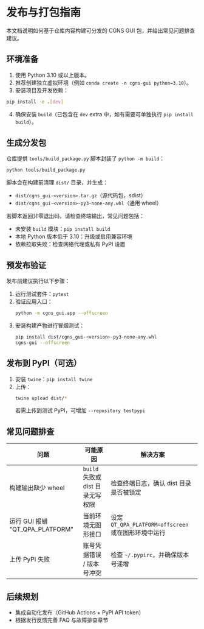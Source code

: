 # 发布与打包指南

本文档说明如何基于仓库内容构建可分发的 CGNS GUI 包，并给出常见问题排查建议。

## 环境准备

1. 使用 Python 3.10 或以上版本。
2. 推荐创建独立虚拟环境（例如 `conda create -n cgns-gui python=3.10`）。
3. 安装项目及开发依赖：

```bash
pip install -e .[dev]
```

4. 确保安装 `build`（已包含在 `dev` extra 中，如有需要可单独执行 `pip install build`）。

## 生成分发包

仓库提供 `tools/build_package.py` 脚本封装了 `python -m build`：

```bash
python tools/build_package.py
```

脚本会在构建前清理 `dist/` 目录，并生成：

- `dist/cgns_gui-<version>.tar.gz`（源代码包，sdist）
- `dist/cgns_gui-<version>-py3-none-any.whl`（通用 wheel）

若脚本返回非零退出码，请检查终端输出，常见问题包括：

- 未安装 `build` 模块：`pip install build`
- 本地 Python 版本低于 3.10：升级或启用兼容环境
- 依赖拉取失败：检查网络代理或私有 PyPI 设置

## 预发布验证

发布前建议执行以下步骤：

1. 运行测试套件：`pytest`
2. 验证应用入口：
   ```bash
   python -m cgns_gui.app --offscreen
   ```
3. 安装构建产物进行冒烟测试：
   ```bash
   pip install dist/cgns_gui-<version>-py3-none-any.whl
   cgns-gui --offscreen
   ```

## 发布到 PyPI（可选）

1. 安装 `twine`：`pip install twine`
2. 上传：
   ```bash
   twine upload dist/*
   ```
   若需上传到测试 PyPI，可增加 `--repository testpypi`

## 常见问题排查

| 问题 | 可能原因 | 解决方案 |
| --- | --- | --- |
| 构建输出缺少 wheel | `build` 失败或 dist 目录无写权限 | 检查终端日志，确认 dist 目录是否被锁定 |
| 运行 GUI 报错 "QT_QPA_PLATFORM" | 当前环境无图形接口 | 设定 `QT_QPA_PLATFORM=offscreen` 或在图形环境中运行 |
| 上传 PyPI 失败 | 账号凭据错误 / 版本号冲突 | 检查 `~/.pypirc`，并确保版本号递增 |

## 后续规划

- 集成自动化发布（GitHub Actions + PyPI API token）
- 根据发行反馈完善 FAQ 与故障排查章节
